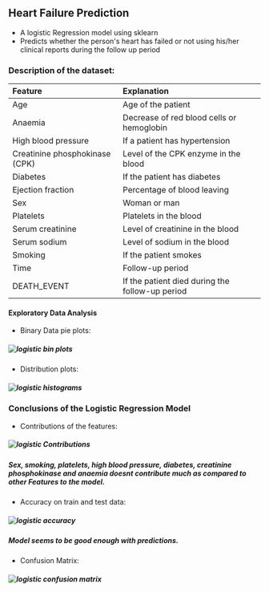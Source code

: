 ## Heart Failure Prediction
- A logistic Regression model using sklearn 
- Predicts whether the person's heart has failed or not using his/her clinical reports during the follow up period
### Description of the dataset:
| Feature                       |  Explanation                                    |
|:------------------------------|:------------------------------------------------|
| Age                           | Age of the patient                              | 
| Anaemia                       | Decrease of red blood cells or hemoglobin       | 
| High blood pressure           | If a patient has hypertension                   | 
| Creatinine phosphokinase (CPK)| Level of the CPK enzyme in the blood            | 
| Diabetes                      | If the patient has diabetes                     | 
| Ejection fraction             | Percentage of blood leaving                     | 
| Sex                           | Woman or man                                    | 
| Platelets                     | Platelets in the blood                          | 
| Serum creatinine              | Level of creatinine in the blood                | 
| Serum sodium                  | Level of sodium in the blood                    | 
| Smoking                       | If the patient smokes                           | 
| Time                          | Follow-up period                                | 
| DEATH_EVENT                   | If the patient died during the follow-up period | 
#### Exploratory Data Analysis
- Binary Data pie plots:
##### ![logistic bin plots](https://user-images.githubusercontent.com/86224563/133209520-e2b15993-a5fc-4496-9ce9-0492d551f4a9.PNG)
- Distribution plots:
##### ![logistic histograms](https://user-images.githubusercontent.com/86224563/133210905-168120ef-8efa-4b9e-870d-5dc23d6751bf.png)
### Conclusions of the Logistic Regression Model
- Contributions of the features:
##### ![logistic Contributions](https://user-images.githubusercontent.com/86224563/133209750-3ef6ffab-20d1-4a9f-89ea-8e72c75a61f5.PNG)
##### Sex, smoking, platelets, high blood pressure, diabetes, creatinine phosphokinase and anaemia doesnt contribute much as compared to other Features to the model.
- Accuracy on train and test data:
##### ![logistic accuracy](https://user-images.githubusercontent.com/86224563/133214465-3953cfd7-7cff-4784-be55-6fdaeed12147.PNG)
##### Model seems to be good enough with predictions.
- Confusion Matrix:
##### ![logistic confusion matrix](https://user-images.githubusercontent.com/86224563/133214548-714615cc-0ebf-4c1a-b135-485402ed4145.PNG)
